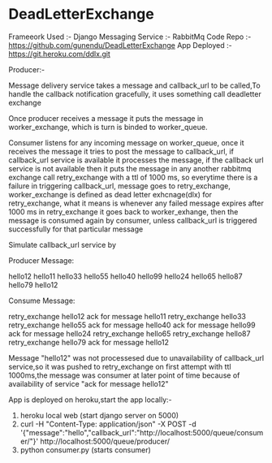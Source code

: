 # DeadLetterExchange

Frameeork Used :- Django
Messaging Service :- RabbitMq
Code Repo :- https://github.com/gunendu/DeadLetterExchange
App Deployed :- https://git.heroku.com/ddlx.git

Producer:-

Message delivery service takes a message and callback_url to be called,To handle the callback notification gracefully, it uses something call deadletter exchange

Once producer receives a message it puts the message in worker_exchange, which is turn is binded to worker_queue.

Consumer listens for any incoming message on worker_queue, once it receives the message it tries to post the message to callback_url, if callback_url service is available it processes the message, if the callback url service is not available then it puts the message in any another rabbitmq exchange call retry_exchange with a ttl of 1000 ms, so everytime there is a failure in triggering callback_url, message goes to retry_exchange, worker_exchange is defined as dead letter exhcnage(dlx) for retry_exchange, what it means is whenever any failed message expires after 1000 ms in retry_exchange it goes back to worker_exhange, then the message is consumed again by consumer, unless callback_url is triggered successfully for that particular message

Simulate callback_url service by

Producer Message:

hello12
hello11
hello33
hello55
hello40
hello99
hello24
hello65
hello87
hello79
hello12

Consume Message:

retry_exchange  hello12
ack for message  hello11
retry_exchange  hello33
retry_exchange  hello55
ack for message  hello40
ack for message  hello99
ack for message  hello24
retry_exchange  hello65
retry_exchange  hello87
retry_exchange  hello79
ack for message  hello12

Message "hello12" was not processesed due to unavailability of callback_url service,so it was pushed to retry_exchange on first attempt with ttl 1000ms,the message was consumer at later point of time because of availability of service "ack for message  hello12"

App is deployed on heroku,start the app locally:-

1) heroku local web (start django server on 5000)
2) curl -H "Content-Type: application/json" -X POST -d '{"message":"hello","callback_url":"http://localhost:5000/queue/consumer/"}' http://localhost:5000/queue/producer/
3) python consumer.py (starts consumer)
    
